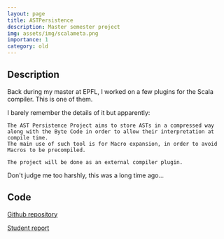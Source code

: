 ```yaml
---
layout: page
title: ASTPersistence
description: Master semester project 
img: assets/img/scalameta.png
importance: 1
category: old 
---
```


## Description 

Back during my master at EPFL, I worked on a few plugins for the Scala compiler.
This is one of them.

I barely remember the details of it but apparently:

```
The AST Persistence Project aims to store ASTs in a compressed way along with the Byte Code in order to allow their interpretation at compile time.
The main use of such tool is for Macro expansion, in order to avoid Macros to be precompiled.

The project will be done as an external compiler plugin.

```

Don't judge me too harshly, this was a long time ago...

## Code 

<a href='https://github.com/aghosn/ASTpersistence'>Github repository</a>

<a href='https://infoscience.epfl.ch/record/200050?ln=en'>Student report</a>
